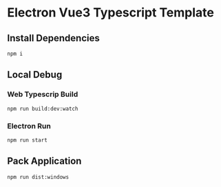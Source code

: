 # Electron Vue3 Typescript Template

## Install Dependencies

```
npm i
```

## Local Debug

### Web Typescrip Build

```
npm run build:dev:watch
```

### Electron Run

```
npm run start
```

## Pack Application

```
npm run dist:windows
```
